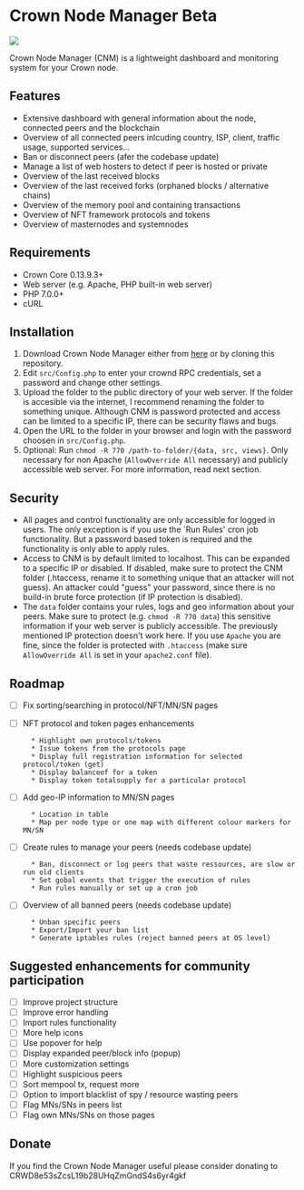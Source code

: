 # Crown Node Manager Beta

![](https://i.imgur.com/CyJAeUQ.png)

Crown Node Manager (CNM) is a lightweight dashboard and monitoring system for your Crown node.


## Features

* Extensive dashboard with general information about the node, connected peers and the blockchain
* Overview of all connected peers inlcuding country, ISP, client, traffic usage, supported services...
* Ban or disconnect peers (afer the codebase update)
* Manage a list of web hosters to detect if peer is hosted or private
* Overview of the last received blocks
* Overview of the last received forks (orphaned blocks / alternative chains)
* Overview of the memory pool and containing transactions
* Overview of NFT framework protocols and tokens
* Overview of masternodes and systemnodes

## Requirements

* Crown Core 0.13.9.3+
* Web server (e.g. Apache, PHP built-in web server)
* PHP 7.0.0+
* cURL

## Installation

1. Download Crown Node Manager either from [here](https://github.com/walkjivefly/crown-node-manager/releases) or by cloning this  repository.
2. Edit `src/Config.php` to enter your crownd RPC credentials, set a password and change other settings.
3. Upload the folder to the public directory of your web server. If the folder is accesible via the internet, I recommend renaming the folder to something unique. Although CNM is password protected and access can be limited to a specific IP, there can be security flaws and bugs.
4. Open the URL to the folder in your browser and login with the password choosen in `src/Config.php`.
5. Optional: Run `chmod -R 770 /path-to-folder/{data, src, views}`. Only necessary for non Apache (`AllowOverride All` necessary) and publicly accessible web server. For more information, read next section.

## Security

* All pages and control functionality are only accessible for logged in users. The only exception is if you use the `Run Rules' cron job functionality. But a password based token is required
and the functionality is only able to apply rules. 
* Access to CNM is by default limited to localhost. This can be expanded to a specific IP or disabled. If disabled, make sure to protect the CNM folder (.htaccess, rename it to something unique 
that an attacker will not guess). An attacker could "guess" your password, since there is no build-in brute force protection (if IP protection is disabled).
* The `data` folder contains your rules, logs and geo information about your peers. Make sure to protect (e.g. `chmod -R 770 data`) this sensitive information if your web server is publicly accessible. The previously mentioned
IP protection doesn't work here. If you use `Apache` you are fine, since the folder is protected with `.htaccess` (make sure `AllowOverride All` is set in your `apache2.conf` file).

## Roadmap

- [ ] Fix sorting/searching in protocol/NFT/MN/SN pages

- [ ] NFT protocol and token pages enhancements

        * Highlight own protocols/tokens
		* Issue tokens from the protocols page
		* Display full registration information for selected protocol/token (get)
		* Display balanceof for a token
		* Display token totalsupply for a particular protocol

- [ ] Add geo-IP information to MN/SN pages

		* Location in table
		* Map per node type or one map with different colour markers for MN/SN

- [ ] Create rules to manage your peers (needs codebase update)

		* Ban, disconnect or log peers that waste ressources, are slow or run old clients
		* Set gobal events that trigger the execution of rules
		* Run rules manually or set up a cron job

- [ ] Overview of all banned peers (needs codebase update)

		* Unban specific peers
		* Export/Import your ban list
		* Generate iptables rules (reject banned peers at OS level)

## Suggested enhancements for community participation

- [ ] Improve project structure
- [ ] Improve error handling
- [ ] Import rules functionality
- [ ] More help icons
- [ ] Use popover for help
- [ ] Display expanded peer/block info (popup)
- [ ] More customization settings
- [ ] Highlight suspicious peers
- [ ] Sort mempool tx, request more
- [ ] Option to import blacklist of spy / resource wasting peers
- [ ] Flag MNs/SNs in peers list
- [ ] Flag own MNs/SNs on those pages

## Donate

If you find the Crown Node Manager useful please consider donating to 
CRWD8e53sZcsL19b28UHqZmGndS4s6yr4gkf


